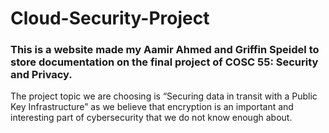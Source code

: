 # Cloud-Security-Project

### This is a website made my Aamir Ahmed and Griffin Speidel to store documentation on the final project of COSC 55: Security and Privacy.

The project topic we are choosing is “Securing data in transit with a Public Key Infrastructure” as we believe that encryption is an important and interesting part of cybersecurity that we do not know enough about.
